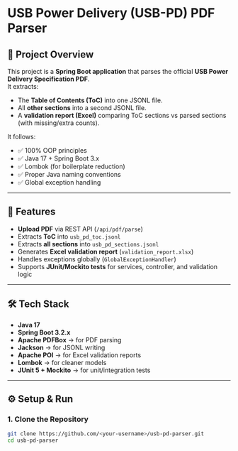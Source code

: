 # USB Power Delivery (USB-PD) PDF Parser

## 📌 Project Overview
This project is a **Spring Boot application** that parses the official **USB Power Delivery Specification PDF**.  
It extracts:
- The **Table of Contents (ToC)** into one JSONL file.
- All **other sections** into a second JSONL file.
- A **validation report (Excel)** comparing ToC sections vs parsed sections (with missing/extra counts).

It follows:
- ✅ 100% OOP principles
- ✅ Java 17 + Spring Boot 3.x
- ✅ Lombok (for boilerplate reduction)
- ✅ Proper Java naming conventions
- ✅ Global exception handling

---

## 🚀 Features
- **Upload PDF** via REST API (`/api/pdf/parse`)
- Extracts **ToC** into `usb_pd_toc.jsonl`
- Extracts **all sections** into `usb_pd_sections.jsonl`
- Generates **Excel validation report** (`validation_report.xlsx`)
- Handles exceptions globally (`GlobalExceptionHandler`)
- Supports **JUnit/Mockito tests** for services, controller, and validation logic

---

## 🛠️ Tech Stack
- **Java 17**
- **Spring Boot 3.2.x**
- **Apache PDFBox** → for PDF parsing
- **Jackson** → for JSONL writing
- **Apache POI** → for Excel validation reports
- **Lombok** → for cleaner models
- **JUnit 5 + Mockito** → for unit/integration tests

---

## ⚙️ Setup & Run

### 1. Clone the Repository
```bash
git clone https://github.com/<your-username>/usb-pd-parser.git
cd usb-pd-parser
